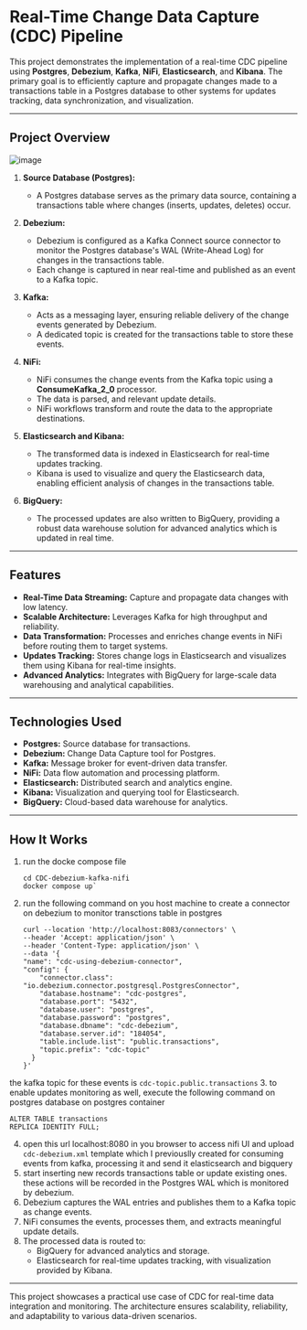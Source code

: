 # Real-Time Change Data Capture (CDC) Pipeline

This project demonstrates the implementation of a real-time CDC pipeline using **Postgres**, **Debezium**, **Kafka**, **NiFi**, **Elasticsearch**, and **Kibana**. The primary goal is to efficiently capture and propagate changes made to a transactions table in a Postgres database to other systems for updates tracking, data synchronization, and visualization.

---

## Project Overview

![image](https://github.com/user-attachments/assets/56cd432b-058a-4528-b943-e5fbea100b7c)


1. **Source Database (Postgres):**  
   - A Postgres database serves as the primary data source, containing a transactions table where changes (inserts, updates, deletes) occur.

2. **Debezium:**  
   - Debezium is configured as a Kafka Connect source connector to monitor the Postgres database's WAL (Write-Ahead Log) for changes in the transactions table.  
   - Each change is captured in near real-time and published as an event to a Kafka topic.

3. **Kafka:**  
   - Acts as a messaging layer, ensuring reliable delivery of the change events generated by Debezium.  
   - A dedicated topic is created for the transactions table to store these events.

4. **NiFi:**  
   - NiFi consumes the change events from the Kafka topic using a **ConsumeKafka_2_0** processor.  
   - The data is parsed, and relevant update details.  
   - NiFi workflows transform and route the data to the appropriate destinations.

5. **Elasticsearch and Kibana:**  
   - The transformed data is indexed in Elasticsearch for real-time updates tracking.  
   - Kibana is used to visualize and query the Elasticsearch data, enabling efficient analysis of changes in the transactions table.

6. **BigQuery:**  
   - The processed updates are also written to BigQuery, providing a robust data warehouse solution for advanced analytics which is updated in real time.

---

## Features

- **Real-Time Data Streaming:** Capture and propagate data changes with low latency.  
- **Scalable Architecture:** Leverages Kafka for high throughput and reliability.  
- **Data Transformation:** Processes and enriches change events in NiFi before routing them to target systems.  
- **Updates Tracking:** Stores change logs in Elasticsearch and visualizes them using Kibana for real-time insights.  
- **Advanced Analytics:** Integrates with BigQuery for large-scale data warehousing and analytical capabilities.  

---

## Technologies Used

- **Postgres:** Source database for transactions.  
- **Debezium:** Change Data Capture tool for Postgres.  
- **Kafka:** Message broker for event-driven data transfer.  
- **NiFi:** Data flow automation and processing platform.  
- **Elasticsearch:** Distributed search and analytics engine.  
- **Kibana:** Visualization and querying tool for Elasticsearch.  
- **BigQuery:** Cloud-based data warehouse for analytics.

---

## How It Works

1. run the docke compose file
   ```
   cd CDC-debezium-kafka-nifi
   docker compose up`
2. run the following command on you host machine to create a connector on debezium to monitor transctions table in postgres
   ```
   curl --location 'http://localhost:8083/connectors' \
   --header 'Accept: application/json' \
   --header 'Content-Type: application/json' \
   --data '{
   "name": "cdc-using-debezium-connector",
   "config": {
       "connector.class": "io.debezium.connector.postgresql.PostgresConnector",
       "database.hostname": "cdc-postgres",
       "database.port": "5432",
       "database.user": "postgres",
       "database.password": "postgres",
       "database.dbname": "cdc-debezium",
       "database.server.id": "184054",
       "table.include.list": "public.transactions",
       "topic.prefix": "cdc-topic"
     }
   }'  
the kafka topic for these events is `cdc-topic.public.transactions`
3. to enable updates monitoring as well, execute the following command on postgres database on postgres container
   ```
   ALTER TABLE transactions
   REPLICA IDENTITY FULL;
   ```
4. open this url localhost:8080 in you browser to access nifi UI and upload `cdc-debezium.xml` template which I previouslly created for consuming events from kafka, processing it and send it elasticsearch and bigquery 
5. start inserting new records transactions table or update existing ones. these actions will be recorded in the Postgres WAL which is monitored by debezium.  
6. Debezium captures the WAL entries and publishes them to a Kafka topic as change events.  
7. NiFi consumes the events, processes them, and extracts meaningful update details.  
8. The processed data is routed to:  
   - BigQuery for advanced analytics and storage.  
   - Elasticsearch for real-time updates tracking, with visualization provided by Kibana.

---

This project showcases a practical use case of CDC for real-time data integration and monitoring. The architecture ensures scalability, reliability, and adaptability to various data-driven scenarios.
